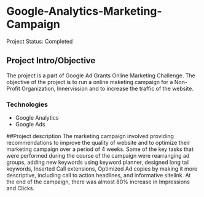 # Google-Analytics-Marketing-Campaign


Project Status: Completed

## Project Intro/Objective
The project is a part of Google Ad Grants Online Marketing Challenge. The objective of the project is to run a online maketing campaign for a Non-Profit Organization,
Innervission and to increase the traffic of the website.

### Technologies
* Google Analytics
* Google Ads

##Project description
The marketing campaign involved providing recommendations to improve the quality of website and to optimize their marketing campaign over a period of 4 weeks. Some of the key tasks that were performed during the course of the campaign were rearranging ad groups, adding new keywords using keyword planner, designed long tail keywords, Inserted Call extensions, Optimized Ad copies by making it more descriptive, including call to action headlines, and informative sitelink. At the end of the campaign, there was almost 80% increase in Impressions and Clicks. 

